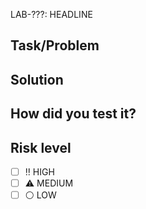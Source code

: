 LAB-???: HEADLINE

## Task/Problem

## Solution

## How did you test it?

## Risk level
- [ ] :bangbang: HIGH
- [ ] :warning: MEDIUM
- [ ] :white_circle: LOW
